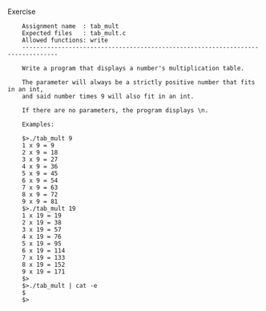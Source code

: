 Exercise

        Assignment name  : tab_mult
        Expected files   : tab_mult.c
        Allowed functions: write
        --------------------------------------------------------------------------------

        Write a program that displays a number's multiplication table.

        The parameter will always be a strictly positive number that fits in an int,
        and said number times 9 will also fit in an int.

        If there are no parameters, the program displays \n.

        Examples:

        $>./tab_mult 9
        1 x 9 = 9
        2 x 9 = 18
        3 x 9 = 27
        4 x 9 = 36
        5 x 9 = 45
        6 x 9 = 54
        7 x 9 = 63
        8 x 9 = 72
        9 x 9 = 81
        $>./tab_mult 19
        1 x 19 = 19
        2 x 19 = 38
        3 x 19 = 57
        4 x 19 = 76
        5 x 19 = 95
        6 x 19 = 114
        7 x 19 = 133
        8 x 19 = 152
        9 x 19 = 171
        $>
        $>./tab_mult | cat -e
        $
        $>